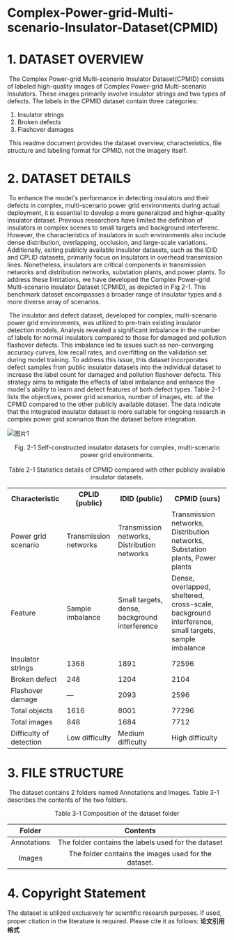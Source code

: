 # Complex-Power-grid-Multi-scenario-Insulator-Dataset(CPMID)

# 1. **DATASET OVERVIEW**

​	The Complex Power-grid Multi-scenario Insulator Dataset(CPMID) consists of labeled high-quality images of Complex Power-grid Multi-scenario Insulators. These images primarily involve insulator strings and two types of defects. The labels in the CPMID dataset contain three categories:

1. Insulator strings
2. Broken defects
3. Flashover damages

​	This readme document provides the dataset overview, characteristics, file structure and labeling format for CPMID, not the imagery itself.

# 2. **DATASET DETAILS**

​	To enhance the model's performance in detecting insulators and their defects in complex, multi-scenario power grid environments during actual deployment, it is essential to develop a more generalized and higher-quality insulator dataset. Previous researchers have limited the definition of insulators in complex scenes to small targets and background interferenc. However, the characteristics of insulators in such environments also include dense distribution, overlapping, occlusion, and large-scale variations. Additionally, exiting publicly available insulator datasets, such as the IDID and CPLID datasets, primarily focus on insulators in overhead transmission lines. Nonetheless, insulators are critical components in transmission networks and distribution networks, substation plants, and power plants. To address these limitations, we have developed the Complex Power-grid Multi-scenario Insulator Dataset (CPMID), as depicted in Fig 2-1. This benchmark dataset encompasses a broader range of insulator types and a more diverse array of scenarios. 

​	The insulator and defect dataset, developed for complex, multi-scenario power grid environments, was utilized to pre-train existing insulator detection models. Analysis revealed a significant imbalance in the number of labels for normal insulators compared to those for damaged and pollution flashover defects. This imbalance led to issues such as non-converging accuracy curves, low recall rates, and overfitting on the validation set during model training. To address this issue, this dataset incorporates defect samples from public insulator datasets into the individual dataset to increase the label count for damaged and pollution flashover defects. This strategy aims to mitigate the effects of label imbalance and enhance the model's ability to learn and detect features of both defect types. Table 2-1 lists the objectives, power grid scenarios, number of images, etc. of the CPMID compared to the other publicly available dataset. The data indicate that the integrated insulator dataset is more suitable for ongoing research in complex power grid scenarios than the dataset before integration.

![图片1](../../../Desktop/图片1.png)

<div align=center>Fig. 2-1 Self-constructed insulator datasets for complex, multi-scenario power grid environments.</div>

<br>

<div align=center>Table 2-1 Statistics details of CPMID compared with other publicly available insulator datasets.</div>

<table>
  <tr>
    <th>Characteristic</th>
    <th>CPLID (public)</th>
    <th>IDID (public)</th>
    <th>CPMID (ours)</th>
  </tr>
  <tr>
    <td>Power grid scenario</td>
    <td>Transmission networks</td>
    <td>Transmission networks, Distribution networks</td>
    <td>Transmission networks, Distribution networks, Substation plants, Power plants</td>
  </tr>
  <tr>
    <td>Feature</td>
    <td>Sample imbalance</td>
    <td>Small targets, dense, background interference</td>
    <td>Dense, overlapped, sheltered, cross-scale, background interference, small targets, sample imbalance</td>
  </tr>
  <tr>
    <td>Insulator strings</td>
    <td>1368</td>
    <td>1891</td>
    <td>72596</td>
  </tr>
  <tr>
    <td>Broken defect</td>
    <td>248</td>
    <td>1204</td>
    <td>2104</td>
  </tr>
  <tr>
    <td>Flashover damage</td>
    <td>&mdash;</td>
    <td>2093</td>
    <td>2596</td>
  </tr>
  <tr>
    <td>Total objects</td>
    <td>1616</td>
    <td>8001</td>
    <td>77296</td>
  </tr>
  <tr>
    <td>Total images</td>
    <td>848</td>
    <td>1684</td>
    <td>7712</td>
  </tr>
  <tr>
    <td>Difficulty of detection</td>
    <td>Low difficulty</td>
    <td>Medium difficulty</td>
    <td>High difficulty</td>
  </tr>
</table>

# 3. **FILE STRUCTURE**

​	The dataset contains 2 folders named Annotations and Images. Table 3-1 describes the contents of the two folders.

<div align=center>Table 3-1 Composition of the dataset folder</div>

|   Folder    |                       Contents                       |
| :---------: | :--------------------------------------------------: |
| Annotations | The folder contains the labels used for the dataset  |
|   Images    | The folder contains the images used for the dataset. |

# 4. Copyright Statement

The dataset is utilized exclusively for scientific research purposes. If used, proper citation in the literature is required. Please cite it as follows: **论文引用格式**